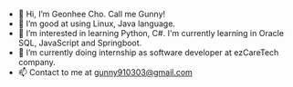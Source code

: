 - 👋 Hi, I’m Geonhee Cho. Call me Gunny!
- 👀 I’m good at using Linux, Java language.
- 🌱 I’m interested in learning Python, C#. I'm currently learning in Oracle SQL, JavaScript and Springboot.
- 💞️ I’m currently doing internship as software developer at ezCareTech company.
- 📫 Contact to me at gunny910303@gmail.com

<!---
gunny91/gunny91 is a ✨ special ✨ repository because its `README.md` (this file) appears on your GitHub profile.
You can click the Preview link to take a look at your changes.
--->
